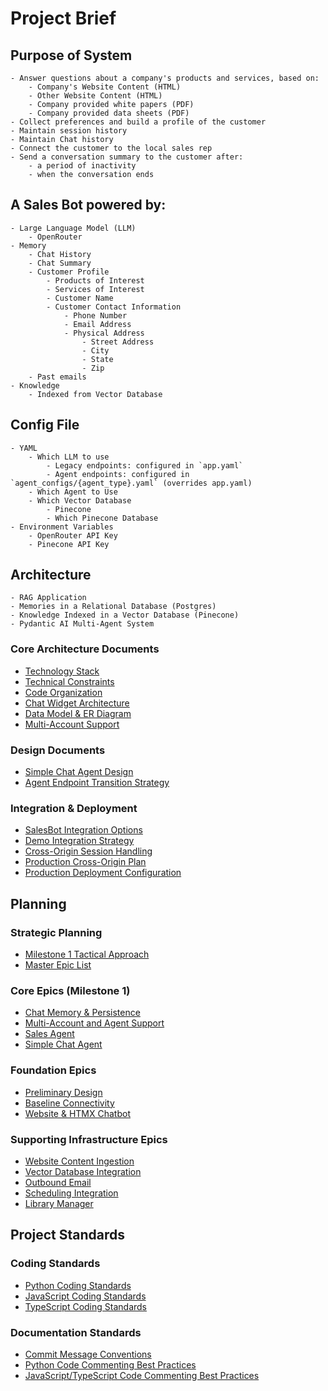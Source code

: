 # Project Brief

## Purpose of System
    - Answer questions about a company's products and services, based on:
        - Company's Website Content (HTML)
        - Other Website Content (HTML)
        - Company provided white papers (PDF)
        - Company provided data sheets (PDF)
    - Collect preferences and build a profile of the customer
    - Maintain session history
    - Maintain Chat history
    - Connect the customer to the local sales rep
    - Send a conversation summary to the customer after:
        - a period of inactivity
        - when the conversation ends

## A Sales Bot powered by:
    - Large Language Model (LLM)
        - OpenRouter
    - Memory
        - Chat History
        - Chat Summary
        - Customer Profile
            - Products of Interest
            - Services of Interest
            - Customer Name
            - Customer Contact Information
                - Phone Number
                - Email Address
                - Physical Address
                    - Street Address
                    - City
                    - State
                    - Zip
        - Past emails
    - Knowledge
        - Indexed from Vector Database

## Config File
    - YAML
        - Which LLM to use
            - Legacy endpoints: configured in `app.yaml`
            - Agent endpoints: configured in `agent_configs/{agent_type}.yaml` (overrides app.yaml)
        - Which Agent to Use
        - Which Vector Database
            - Pinecone
            - Which Pinecone Database
    - Environment Variables
        - OpenRouter API Key
        - Pinecone API Key

## Architecture
    - RAG Application
    - Memories in a Relational Database (Postgres)
    - Knowledge Indexed in a Vector Database (Pinecone)
    - Pydantic AI Multi-Agent System

### Core Architecture Documents
- [Technology Stack](./architecture/technology-stack.md)
- [Technical Constraints](./architecture/technical-constraints.md)
- [Code Organization](./architecture/code-organization.md)
- [Chat Widget Architecture](./architecture/chat-widget-architecture.md)
- [Data Model & ER Diagram](./architecture/datamodel.md)
- [Multi-Account Support](./architecture/multi-account-support.md)

### Design Documents
- [Simple Chat Agent Design](./design/simple-chat.md)
- [Agent Endpoint Transition Strategy](./design/agent-endpoint-transition.md)

### Integration & Deployment
- [SalesBot Integration Options](./architecture/salesbot-integration.md)
- [Demo Integration Strategy](./architecture/demo-integrations.md)
- [Cross-Origin Session Handling](./architecture/cross-origin-session-handling.md)
- [Production Cross-Origin Plan](./architecture/production-cross-origin-plan.md)
- [Production Deployment Configuration](./architecture/production-deployment-config.md)

## Planning

### Strategic Planning
- [Milestone 1 Tactical Approach](./project-management/0000-approach-milestone-01.md)
- [Master Epic List](./project-management/0000-epics.md)

### Core Epics (Milestone 1)
- [Chat Memory & Persistence](./project-management/0004-chat-memory.md)
- [Multi-Account and Agent Support](./project-management/0005-multi-account-and-agent-support.md)
- [Sales Agent](./project-management/0008-sales-agent.md)
- [Simple Chat Agent](./project-management/0017-simple-chat-agent.md)

### Foundation Epics
- [Preliminary Design](./project-management/0001-preliminary-design.md)
- [Baseline Connectivity](./project-management/0002-baseline-connectivity.md)
- [Website & HTMX Chatbot](./project-management/0003-website-htmx-chatbot.md)

### Supporting Infrastructure Epics
- [Website Content Ingestion](./project-management/0010-website-content-ingestion.md)
- [Vector Database Integration](./project-management/0011-vector-db-integration.md)
- [Outbound Email](./project-management/0012-outbound-email.md)
- [Scheduling Integration](./project-management/0013-scheduling-integration.md)
- [Library Manager](./project-management/0019-library-manager.md)

## Project Standards

### Coding Standards
- [Python Coding Standards](./standards/coding-standards-py.md)
- [JavaScript Coding Standards](./standards/coding-standards-js.md)
- [TypeScript Coding Standards](./standards/coding-standards-ts.md)

### Documentation Standards
- [Commit Message Conventions](./standards/commit-messages.md)
- [Python Code Commenting Best Practices](./standards/code-comments-py.md)
- [JavaScript/TypeScript Code Commenting Best Practices](./standards/code-comments-ts.md)